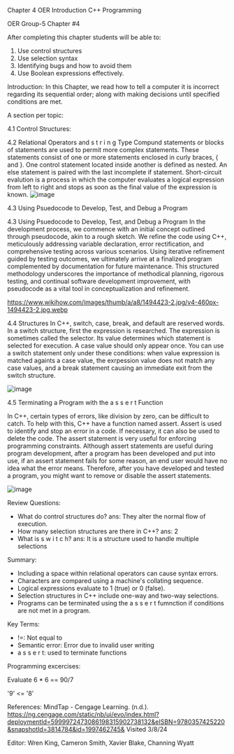 Chapter 4 OER
Introduction C++ Programming

OER Group-5 Chapter #4

After completing this chapter students will be able to:
1. Use control structures
2. Use selection syntax
3. Identifying bugs and how to avoid them
4. Use Boolean expressions effectively.
   
Introduction: 
In this Chapter, we read how to tell a computer it is incorrect regarding its sequential order; along with making decisions until specified conditions are met. 


A section per topic:

4.1 Control Structures: 

4.2 Relational Operators and s t r i n g Type
Compund statements or blocks of statements are used to permit more complex statements. These statements consist of one or more statements enclosed in curly braces, { and }. One control statement located inside another is defined as nested. An else statement is paired with the last incomplete if statement. Short-circuit evalution is a process in which the computer evaluates a logical expression from left to right and stops as soon as the final value of the expression is known.
![image](https://github.com/cis-famu/oer-assignment-group-5-1/assets/156258551/f26959ec-212a-47fe-9696-b218668fb35e)

4.3 Using Psuedocode to Develop, Test, and Debug a Program

4.3 Using Psuedocode to Develop, Test, and Debug a Program
 In the development process, we commence with an initial concept outlined through pseudocode, akin to a rough sketch. We refine the code using C++, meticulously addressing variable declaration, error rectification, and comprehensive testing across various scenarios. Using iterative refinement guided by testing outcomes, we ultimately arrive at a finalized program complemented by documentation for future maintenance. This structured methodology underscores the importance of methodical planning, rigorous testing, and continual software development improvement, with pseudocode as a vital tool in conceptualization and refinement.

https://www.wikihow.com/images/thumb/a/a8/1494423-2.jpg/v4-460px-1494423-2.jpg.webp


4.4 Structures 
In C++, switch, case, break, and default are reserved words. In a switch structure, first the expression is researched. The expression is sometimes called the selector. Its value determines which statement is selected for execution. A case value should only appear once. You can use a switch statement only under these conditions: when value expression is matched againts a case value, the exrpession value does not match any case values, and a break statement causing an immediate exit from the switch structure. 

![image](https://github.com/cis-famu/oer-assignment-group-5-1/assets/98242052/93fa5604-ca16-410c-ad35-69cf7efd4824)


4.5 Terminating a Program with the a s s e r t Function 

In C++, certain types of errors, like division by zero, can be difficult to catch. To help with this, C++ have a function named assert. Assert is used to identify and stop an error in a code. If necessary, it can also be used to delete the code. The assert statement is very useful for enforcing programming constraints. Although assert statements are useful during program development, after a program has been developed and put into use, if an assert statement fails for some reason, an end user would have no idea what the error means. Therefore, after you have developed and tested a program, you might want to remove or disable the assert statements. 

![image](https://github.com/cis-famu/oer-assignment-group-5-1/assets/98242052/6c299a2e-dceb-4441-9367-e6ffd423b1ce)


Review Questions:
* What do control structures do? ans: They alter the normal flow of execution.
* How many selection structures are there in C++? ans: 2
* What is s w i t c h? ans: It is a structure used to handle multiple selections 

Summary:
* Including a space within relational operators can cause syntax errors.
* Characters are compared using a machine's collating sequence.
* Logical expressions evaluate to 1 (true) or 0 (false).
* Selection structures in C++ include one-way and two-way selections.
* Programs can be terminated using the a s s e r t fumnction if conditions are not met in a program. 

Key Terms:
* !=: Not equal to 
* Semantic error: Error due to invalid user writing
* a s s e r t: used to terminate functions

Programming excercises: 

Evaluate 6 * 6 == 90/7

'9' <= '8'

References:
MindTap - Cengage Learning. (n.d.). https://ng.cengage.com/static/nb/ui/evo/index.html?deploymentId=5999972473086198315902738132&eISBN=9780357425220&snapshotId=3814784&id=1997462745& Visited 3/8/24

Editor: Wren King, Cameron Smith, Xavier Blake, Channing Wyatt
